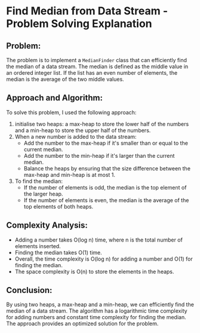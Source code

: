 # Find Median from Data Stream - Problem Solving Explanation

## Problem: 
The problem is to implement a `MedianFinder` class that can efficiently find the median of a data stream. The median is defined as the middle value in an ordered integer list. If the list has an even number of elements, the median is the average of the two middle values.

## Approach and Algorithm:
To solve this problem, I used the following approach:

1. initialise two heaps: a max-heap to store the lower half of the numbers and a min-heap to store the upper half of the numbers.
2. When a new number is added to the data stream:
    - Add the number to the max-heap if it's smaller than or equal to the current median.
    - Add the number to the min-heap if it's larger than the current median.
    - Balance the heaps by ensuring that the size difference between the max-heap and min-heap is at most 1.
3. To find the median:
    - If the number of elements is odd, the median is the top element of the larger heap.
    - If the number of elements is even, the median is the average of the top elements of both heaps.
   
## Complexity Analysis:
- Adding a number takes O(log n) time, where n is the total number of elements inserted.
- Finding the median takes O(1) time.
- Overall, the time complexity is O(log n) for adding a number and O(1) for finding the median.
- The space complexity is O(n) to store the elements in the heaps.

## Conclusion:
By using two heaps, a max-heap and a min-heap, we can efficiently find the median of a data stream. The algorithm has a logarithmic time complexity for adding numbers and constant time complexity for finding the median. The approach provides an optimized solution for the problem.
